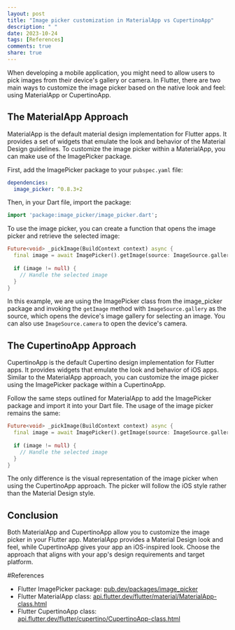 ```yaml
---
layout: post
title: "Image picker customization in MaterialApp vs CupertinoApp"
description: " "
date: 2023-10-24
tags: [References]
comments: true
share: true
---
```


When developing a mobile application, you might need to allow users to pick images from their device's gallery or camera. In Flutter, there are two main ways to customize the image picker based on the native look and feel: using MaterialApp or CupertinoApp.

## The MaterialApp Approach

MaterialApp is the default material design implementation for Flutter apps. It provides a set of widgets that emulate the look and behavior of the Material Design guidelines. To customize the image picker within a MaterialApp, you can make use of the ImagePicker package.

First, add the ImagePicker package to your `pubspec.yaml` file:

```yaml
dependencies:
  image_picker: ^0.8.3+2
```

Then, in your Dart file, import the package:

```dart
import 'package:image_picker/image_picker.dart';
```

To use the image picker, you can create a function that opens the image picker and retrieve the selected image:

```dart
Future<void> _pickImage(BuildContext context) async {
  final image = await ImagePicker().getImage(source: ImageSource.gallery);
  
  if (image != null) {
    // Handle the selected image
  }
}
```

In this example, we are using the ImagePicker class from the image_picker package and invoking the `getImage` method with `ImageSource.gallery` as the source, which opens the device's image gallery for selecting an image. You can also use `ImageSource.camera` to open the device's camera.

## The CupertinoApp Approach

CupertinoApp is the default Cupertino design implementation for Flutter apps. It provides widgets that emulate the look and behavior of iOS apps. Similar to the MaterialApp approach, you can customize the image picker using the ImagePicker package within a CupertinoApp.

Follow the same steps outlined for MaterialApp to add the ImagePicker package and import it into your Dart file. The usage of the image picker remains the same:

```dart
Future<void> _pickImage(BuildContext context) async {
  final image = await ImagePicker().getImage(source: ImageSource.gallery);
  
  if (image != null) {
    // Handle the selected image
  }
}
```

The only difference is the visual representation of the image picker when using the CupertinoApp approach. The picker will follow the iOS style rather than the Material Design style.

## Conclusion

Both MaterialApp and CupertinoApp allow you to customize the image picker in your Flutter app. MaterialApp provides a Material Design look and feel, while CupertinoApp gives your app an iOS-inspired look. Choose the approach that aligns with your app's design requirements and target platform.

#References

- Flutter ImagePicker package: [pub.dev/packages/image_picker](https://pub.dev/packages/image_picker)
- Flutter MaterialApp class: [api.flutter.dev/flutter/material/MaterialApp-class.html](https://api.flutter.dev/flutter/material/MaterialApp-class.html)
- Flutter CupertinoApp class: [api.flutter.dev/flutter/cupertino/CupertinoApp-class.html](https://api.flutter.dev/flutter/cupertino/CupertinoApp-class.html)